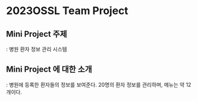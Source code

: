 # 2023OSSL Team Project
## Mini Project 주제
: 병원 환자 정보 관리 시스템

## Mini Project 에 대한 소개
: 병원에 등록한 환자들의 정보를 보여준다. 20명의 환자 정보를 관리하며, 메뉴는 약 12개이다.



